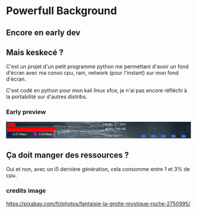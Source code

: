# Powerfull Background

## Encore en early dev

## Mais keskecé ?

C'est un projet d'un petit programme python me permettant d'avoir un fond d'écran avec ma conso cpu, ram, network
(pour l'instant) sur mon fond d'écran.

C'est codé en python pour mon kali linux xfce, je n'ai pas encore réfléchi à la portabilité sur d'autres distribs.

### Early preview

![preview_1](preview_1.png)

## Ça doit manger des ressources ?

Oui et non, avec un i5 dernière génération, cela consomme entre 1 et 3% de cpu.

### credits image

https://pixabay.com/fr/photos/fantaisie-la-grotte-mystique-roche-2750995/